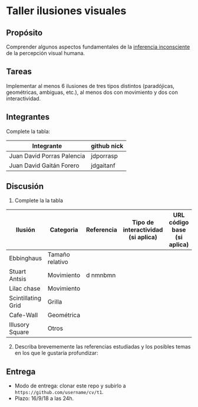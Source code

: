 # Taller ilusiones visuales

## Propósito

Comprender algunos aspectos fundamentales de la [inferencia inconsciente](https://github.com/VisualComputing/Cognitive) de la percepción visual humana.

## Tareas

Implementar al menos 6 ilusiones de tres tipos distintos (paradójicas, geométricas, ambiguas, etc.), al menos dos con movimiento y dos con interactividad.

## Integrantes
Complete la tabla:

|         Integrante         | github nick |
|----------------------------|-------------|
| Juan David Porras Palencia |  jdporrasp  |
|  Juan David Gaitán Forero  |  jdgaitanf  |

## Discusión

1. Complete la la tabla

|    Ilusión         |   Categoria     | Referencia | Tipo de interactividad (si aplica) | URL código base (si aplica) |
|--------------------|-----------------|------------|------------------------------------|-----------------------------|
| Ebbinghaus         | Tamaño relativo |            |                                    |                             |
| Stuart Antsis      | Movimiento      |  d     nmnbmn    |                                    |                             |
| Lilac chase        | Movimiento      |            |                                    |                             |
| Scintillating Grid | Grilla          |            |                                    |                             |
| Cafe-Wall          | Geométrica      |            |                                    |                             |
| Illusory Square    | Otros           |            |                                    |                             |

2. Describa brevememente las referencias estudiadas y los posibles temas en los que le gustaría profundizar:

## Entrega

* Modo de entrega: clonar este repo y subirlo a `https://github.com/username/cv/t1`.
* Plazo: 16/9/18 a las 24h.

